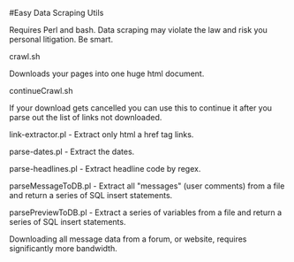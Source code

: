 
#Easy Data Scraping Utils

Requires Perl and bash. Data scraping may violate the law and risk you personal litigation. Be smart.


crawl.sh 

Downloads your pages into one huge html document.


continueCrawl.sh

If your download gets cancelled you can use this to
continue it after you parse out the list of links
not downloaded.


link-extractor.pl - Extract only html a href tag links.

parse-dates.pl - Extract the dates.

parse-headlines.pl - Extract headline code by regex.


parseMessageToDB.pl - Extract all "messages" (user comments) from a file and return a series of SQL insert statements.

parsePreviewToDB.pl - Extract a series of variables from a file and return a series of SQL insert statements.

Downloading all message data from a forum, or website, requires significantly more bandwidth.

